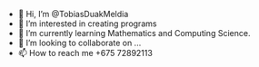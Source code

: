 - 👋 Hi, I’m @TobiasDuakMeldia
- 👀 I’m interested in creating programs
- 🌱 I’m currently learning Mathematics and Computing Science.
- 💞️ I’m looking to collaborate on ...
- 📫 How to reach me +675 72892113

<!---
TobiasDuakMeldia/TobiasDuakMeldia is a ✨ special ✨ repository because its `README.md` (this file) appears on your GitHub profile.
You can click the Preview link to take a look at your changes.
--->
